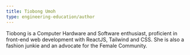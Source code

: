 ```yaml
---
title: Tiobong Umoh
type: engineering-education/author
---
```


Tiobong is a Computer Hardware and Software enthusiast, proficient in front-end web development with ReactJS, Tailwind and CSS. She is also a fashion junkie and an advocate for the Female Community.

